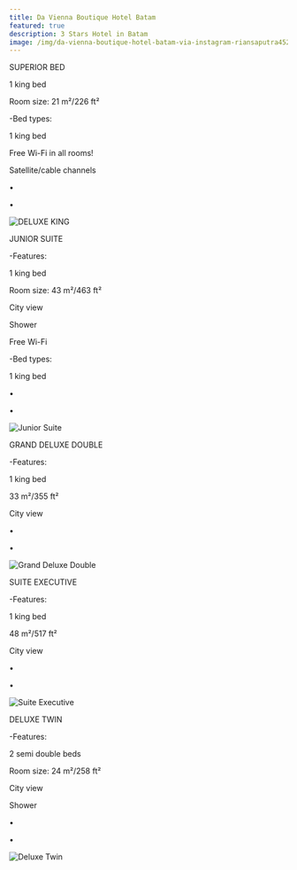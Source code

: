 ```yaml
---
title: Da Vienna Boutique Hotel Batam
featured: true
description: 3 Stars Hotel in Batam
image: /img/da-vienna-boutique-hotel-batam-via-instagram-riansaputra452-1024x1024.jpg
---
```

SUPERIOR BED

1 king bed

Room size: 21 m²/226 ft²

\-Bed types:

1 king bed

Free Wi-Fi in all rooms!

Satellite/cable channels

•

•

![DELUXE KING](/img/188102424.jpg "DELUXE KING")

JUNIOR SUITE

\-Features:

1 king bed

Room size: 43 m²/463 ft²

City view

Shower

Free Wi-Fi

\-Bed types:

1 king bed

•

•

![Junior Suite](/img/ab13b8d1_z.jpg "Junior Suite")

GRAND DELUXE DOUBLE

\-Features:

1 king bed

33 m²/355 ft²

City view

•

•

![Grand Deluxe Double](/img/188102424.jpg "Grand Deluxe Double")

SUITE EXECUTIVE

\-Features:

1 king bed

48 m²/517 ft²

City view

•

•

![Suite Executive](/img/188106194.jpg "Suite Executive")

DELUXE TWIN

\-Features:

2 semi double beds

Room size: 24 m²/258 ft²

City view

Shower

•

•

![Deluxe Twin](/img/images.jpg "Deluxe Twin")
